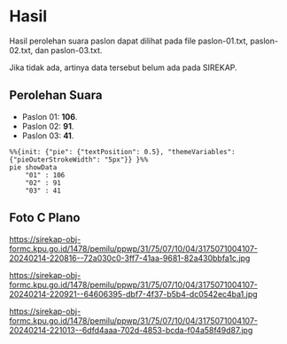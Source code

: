 # Hasil

Hasil perolehan suara paslon dapat dilihat pada file paslon-01.txt, paslon-02.txt, dan paslon-03.txt.

Jika tidak ada, artinya data tersebut belum ada pada SIREKAP.

## Perolehan Suara

 * Paslon 01: **106**.
 * Paslon 02: **91**.
 * Paslon 03: **41**.

```mermaid
%%{init: {"pie": {"textPosition": 0.5}, "themeVariables": {"pieOuterStrokeWidth": "5px"}} }%%
pie showData
    "01" : 106
    "02" : 91
    "03" : 41
```
## Foto C Plano

https://sirekap-obj-formc.kpu.go.id/1478/pemilu/ppwp/31/75/07/10/04/3175071004107-20240214-220816--72a030c0-3ff7-41aa-9681-82a430bbfa1c.jpg

https://sirekap-obj-formc.kpu.go.id/1478/pemilu/ppwp/31/75/07/10/04/3175071004107-20240214-220921--64606395-dbf7-4f37-b5b4-dc0542ec4ba1.jpg

https://sirekap-obj-formc.kpu.go.id/1478/pemilu/ppwp/31/75/07/10/04/3175071004107-20240214-221013--6dfd4aaa-702d-4853-bcda-f04a58f49d87.jpg
